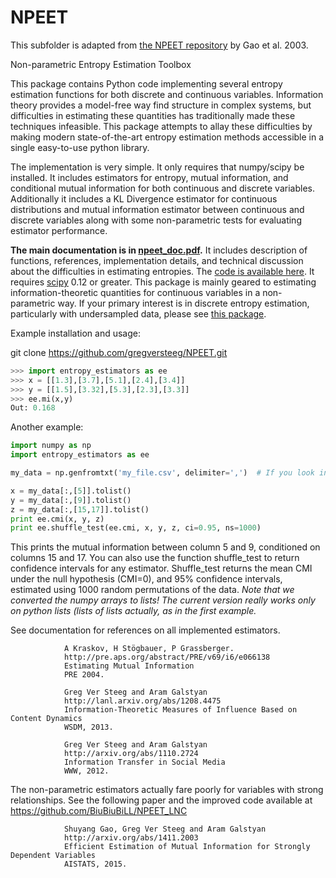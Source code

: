 NPEET
=====

This subfolder is adapted from [the NPEET repository](https://github.com/gregversteeg/NPEET) by Gao et al. 2003.

Non-parametric Entropy Estimation Toolbox

This package contains Python code implementing several entropy estimation functions for both discrete and continuous variables. Information theory provides a model-free way find structure in complex systems, but difficulties in estimating these quantities has traditionally made these techniques infeasible. This package attempts to allay these difficulties by making modern state-of-the-art entropy estimation methods accessible in a single easy-to-use python library. 

The implementation is very simple. It only requires that numpy/scipy be installed. It includes estimators for entropy, mutual information, and conditional mutual information for both continuous and discrete variables. Additionally it includes a KL Divergence estimator for continuous distributions and mutual information estimator between continuous and discrete variables along with some non-parametric tests for evaluating estimator performance.

**The main documentation is in <a href="https://github.com/gregversteeg/NPEET/blob/master/npeet_doc.pdf">npeet_doc.pdf</a>.**
It includes description of functions, references, implementation details, and technical discussion about the difficulties in estimating entropies. The <a href="http://www.isi.edu/~gregv/npeet.tgz">code is available here</a>. It requires <a href="http://www.scipy.org">scipy</a> 0.12 or greater. This package is mainly geared to estimating information-theoretic quantities for continuous variables in a non-parametric way. If your primary interest is in discrete entropy estimation, particularly with undersampled data, please see <a href="http://thoth-python.org">this package</a>.</p> 

Example installation and usage:

git clone https://github.com/gregversteeg/NPEET.git

```python
>>> import entropy_estimators as ee
>>> x = [[1.3],[3.7],[5.1],[2.4],[3.4]]
>>> y = [[1.5],[3.32],[5.3],[2.3],[3.3]]
>>> ee.mi(x,y)
Out: 0.168
```

Another example:

```python
import numpy as np
import entropy_estimators as ee

my_data = np.genfromtxt('my_file.csv', delimiter=',')  # If you look in the documentation, there is a way to skip header rows and other things

x = my_data[:,[5]].tolist()
y = my_data[:,[9]].tolist()
z = my_data[:,[15,17]].tolist()
print ee.cmi(x, y, z)
print ee.shuffle_test(ee.cmi, x, y, z, ci=0.95, ns=1000)
```
This prints the mutual information between column 5 and 9, conditioned on columns 15 and 17. You can also use the function shuffle_test to return confidence intervals for any estimator. Shuffle_test returns the mean CMI under the null hypothesis (CMI=0), and 95% confidence intervals, estimated using 1000 random permutations of the data.
*Note that we converted the numpy arrays to lists! The current version really works only on python lists (lists of lists actually, as in the first example.*
		
See documentation for references on all implemented estimators.

				A Kraskov, H Stögbauer, P Grassberger. 
				http://pre.aps.org/abstract/PRE/v69/i6/e066138
				Estimating Mutual Information
				PRE 2004.

				Greg Ver Steeg and Aram Galstyan 
				http://lanl.arxiv.org/abs/1208.4475
				Information-Theoretic Measures of Influence Based on Content Dynamics
				WSDM, 2013.

				Greg Ver Steeg and Aram Galstyan 
				http://arxiv.org/abs/1110.2724 
				Information Transfer in Social Media
				WWW, 2012.

The non-parametric estimators actually fare poorly for variables with strong relationships. See the following paper and the improved code available at https://github.com/BiuBiuBiLL/NPEET_LNC

				Shuyang Gao, Greg Ver Steeg and Aram Galstyan 
				http://arxiv.org/abs/1411.2003
				Efficient Estimation of Mutual Information for Strongly Dependent Variables
				AISTATS, 2015.


